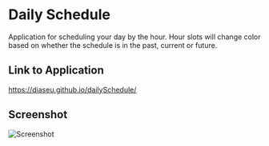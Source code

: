 # Daily Schedule

Application for scheduling your day by the hour. Hour slots will change color based on whether the schedule is in the past, current or future.

## Link to Application 

https://diaseu.github.io/dailySchedule/

## Screenshot

<img src="https://i.imgur.com/R4Zimn3.png" alt="Screenshot">

